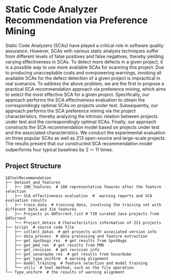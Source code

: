 # Static Code Analyzer Recommendation via Preference Mining

Static Code Analyzers (SCAs) have played a critical role in software quality assurance. However, SCAs with various static analysis techniques suffer from different levels of false positives and false negatives, thereby yielding varying effectiveness in SCAs. To detect more defects in a given project, it is a possible way to use more available SCAs for scanning this project. Due to producing unacceptable costs and overpowering warnings, invoking all available SCAs for the defect detection of a given project is impractical in real scenarios. To address the above problem, we are the first to propose a practical SCA recommendation approach via preference mining, which aims to select the most effective SCA for a given project. Specifically, our approach performs the SCA effectiveness evaluation to obtain the correspondingly optimal SCAs on projects under test. Subsequently, our approach performs the SCA preference mining via the project characteristics, thereby analyzing the intrinsic relation between projects under test and the correspondingly optimal SCAs. Finally, our approach constructs the SCA recommendation model based on projects under test and the associated characteristics. We conduct the experimental evaluation on three popular SCAs as well as 213 open-source and large-scale projects. The results present that our constructed SCA recommendation model outperforms four typical baselines by 2 ～ 11 times.

## Project Structure  
```
SAToolRecommendation  
├── Dataset_and_features  
│   ├── 100_features  # 100 representative feaures after the feature selection
│   ├── SCA effectiveness evaluation  #  warning reports and SCA evaluation results
│   ├── train_data  # training data, involving the training set with different beta and 314 features
│   ├── Projects in GHTorrent.list # 730 curated Java projects from GHTorrent
│   └── Project_detais # Characteristics information of 213 projects
├── Script  # source code file  
│   ├── collect_datas  # get projects with associated version info  
│   ├── data_process  # data processing and feature extraction   
│   ├── get_spotbugs_res  # get results from SpotBugs   
│   ├── get_pmd_res  # get results from PMD  
│   ├── get_revision  # get revision info  
│   ├── get_sonarqube_res  # get results from SonarQube
│   ├── get_type_uniform  # warning alignment  
│   ├── model_training  # feature selection and model training 
│   └── utils  # tool method, such as the file operation
└── Type_uniform  # the results of warning alignment
   
```

